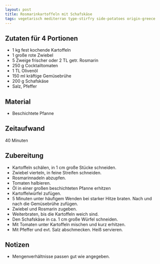 ```yaml
---
layout: post
title: Rosmarinkartoffeln mit Schafskäse
tags: vegetarisch mediterran type-stirfry side-potatoes origin-greece
---
```

## Zutaten für 4 Portionen
* 1 kg fest kochende Kartoffeln
* 1 große rote Zwiebel
* 5 Zweige frischer oder 2 TL getr. Rosmarin
* 250 g Cocktailtomaten
* 1 TL Olivenöl
* 150 ml kräftige Gemüsebrühe
* 200 g Schafskäse
* Salz, Pfeffer

## Material
* Beschichtete Pfanne

## Zeitaufwand
 40 Minuten

## Zubereitung
* Kartoffeln schälen, in 1 cm große Stücke schneiden.
* Zwiebel vierteln, in feine Streifen schneiden.
* Rosmarinnadeln abzupfen.
* Tomaten halbieren.
* Öl in einer großen beschichteten Pfanne erhitzen
* Kartoffelwürfel zufügen.
* 5 Minuten unter häufigem Wenden bei starker Hitze braten. Nach und nach die Gemüsebrühe zufügen.
* Zwiebel und Rosmarin zugeben.
* Weiterbraten, bis die Kartoffeln weich sind.
* Den Schafskäse in ca. 1 cm große Würfel schneiden.
* Mit Tomaten unter Kartoffeln mischen und kurz erhitzen.
* Mit Pfeffer und evt. Salz abschmecken. Heiß servieren.

## Notizen
* Mengenverhältnisse passen gut wie angegeben.
